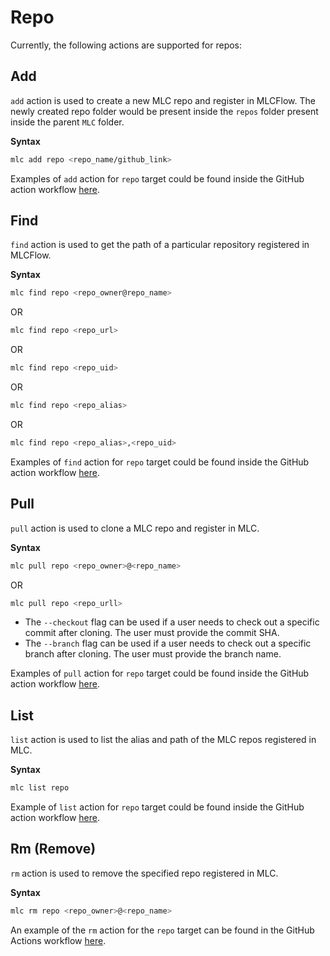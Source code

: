 # Repo

Currently, the following actions are supported for repos:

## Add

`add` action is used to create a new MLC repo and register in MLCFlow. The newly created repo folder would be present inside the `repos` folder present inside the parent `MLC` folder.

**Syntax**

```bash
mlc add repo <repo_name/github_link>
```

Examples of `add` action for `repo` target could be found inside the GitHub action workflow [here](https://github.com/mlcommons/mlcflow/blob/d0269b47021d709e0ffa7fe0db8c79635bfd9dff/.github/workflows/test-mlc-core-actions.yaml).

## Find

`find` action is used to get the path of a particular repository registered in MLCFlow. 

**Syntax**

```bash
mlc find repo <repo_owner@repo_name>
```

OR

```bash
mlc find repo <repo_url>
```

OR

```bash
mlc find repo <repo_uid>
```

OR

```bash
mlc find repo <repo_alias>
```

OR

```bash
mlc find repo <repo_alias>,<repo_uid>
```

Examples of `find` action for `repo` target could be found inside the GitHub action workflow [here](https://github.com/mlcommons/mlcflow/blob/d0269b47021d709e0ffa7fe0db8c79635bfd9dff/.github/workflows/test-mlc-core-actions.yaml).

## Pull

`pull` action is used to clone a MLC repo and register in MLC.

**Syntax**

```bash
mlc pull repo <repo_owner>@<repo_name>
```

OR

```bash
mlc pull repo <repo_urll>
```

- The `--checkout` flag can be used if a user needs to check out a specific commit after cloning. The user must provide the commit SHA.
- The `--branch` flag can be used if a user needs to check out a specific branch after cloning. The user must provide the branch name.

Examples of `pull` action for `repo` target could be found inside the GitHub action workflow [here](https://github.com/mlcommons/mlcflow/blob/d0269b47021d709e0ffa7fe0db8c79635bfd9dff/.github/workflows/test-mlc-core-actions.yaml).

## List

`list` action is used to list the alias and path of the MLC repos registered in MLC.

**Syntax**

```bash
mlc list repo
```
Example of `list` action for `repo` target could be found inside the GitHub action workflow [here](https://github.com/mlcommons/mlcflow/blob/d0269b47021d709e0ffa7fe0db8c79635bfd9dff/.github/workflows/test-mlc-core-actions.yaml).

## Rm (Remove)

`rm` action is used to remove the specified repo registered in MLC.

**Syntax**

```bash
mlc rm repo <repo_owner>@<repo_name>
```
An example of the `rm` action for the `repo` target can be found in the GitHub Actions workflow [here](https://github.com/mlcommons/mlcflow/blob/d0269b47021d709e0ffa7fe0db8c79635bfd9dff/.github/workflows/test-mlc-core-actions.yaml).


